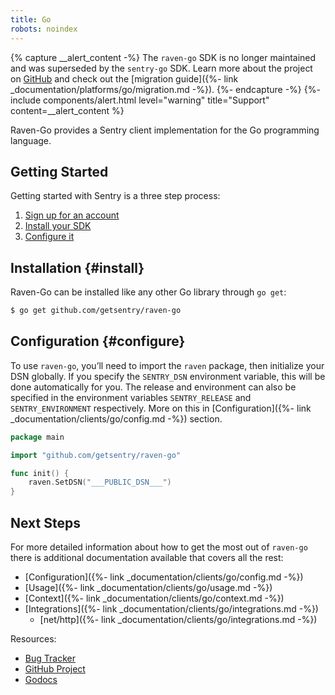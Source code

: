 ```yaml
---
title: Go
robots: noindex
---
```


{% capture __alert_content -%}
The `raven-go` SDK is no longer maintained and was superseded by the `sentry-go` SDK. Learn more about the project on [GitHub](https://github.com/getsentry/sentry-go) and check out the [migration guide]({%- link _documentation/platforms/go/migration.md -%}).
{%- endcapture -%}
{%- include components/alert.html
  level="warning"
  title="Support"
  content=__alert_content
%}

Raven-Go provides a Sentry client implementation for the Go programming language.

## Getting Started
Getting started with Sentry is a three step process:

1.  [Sign up for an account](https://sentry.io/signup/)
2.  [Install your SDK](#install)
3.  [Configure it](#configure)

<!-- WIZARD -->
## Installation {#install}

Raven-Go can be installed like any other Go library through `go get`:

```bash
$ go get github.com/getsentry/raven-go
```

## Configuration {#configure}

To use `raven-go`, you’ll need to import the `raven` package, then initialize your DSN globally. If you specify the `SENTRY_DSN` environment variable, this will be done automatically for you. The release and environment can also be specified in the environment variables `SENTRY_RELEASE` and `SENTRY_ENVIRONMENT` respectively.
More on this in [Configuration]({%- link _documentation/clients/go/config.md -%}) section.

```go
package main

import "github.com/getsentry/raven-go"

func init() {
	raven.SetDSN("___PUBLIC_DSN___")
}
```
<!-- ENDWIZARD -->

## Next Steps

For more detailed information about how to get the most out of `raven-go` there is additional documentation available that covers all the rest:

- [Configuration]({%- link _documentation/clients/go/config.md -%})
- [Usage]({%- link _documentation/clients/go/usage.md -%})
- [Context]({%- link _documentation/clients/go/context.md -%})
- [Integrations]({%- link _documentation/clients/go/integrations.md -%})
  - [net/http]({%- link _documentation/clients/go/integrations.md -%})

Resources:

- [Bug Tracker](https://github.com/getsentry/raven-go/issues)
- [GitHub Project](https://github.com/getsentry/raven-go)
- [Godocs](https://godoc.org/github.com/getsentry/raven-go)
